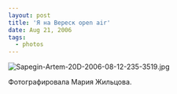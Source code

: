 ```yaml
---
layout: post
title: 'Я на Вереск open air'
date: Aug 21, 2006
tags:
  - photos
---
```


![Sapegin-Artem-20D-2006-08-12-235-3519.jpg](upload://Sapegin-Artem-20D-2006-08-12-235-3519.jpg)

Фотографировала Мария Жильцова.
